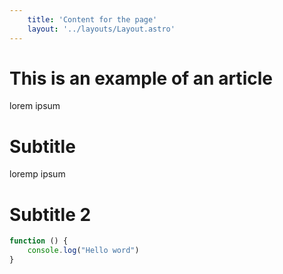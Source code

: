 ```yaml
---
    title: 'Content for the page'
    layout: '../layouts/Layout.astro'
---
```



# This is an example of an article

lorem ipsum 

# Subtitle

loremp ipsum

# Subtitle 2

```javascript
function () {
    console.log("Hello word")  
}
```
